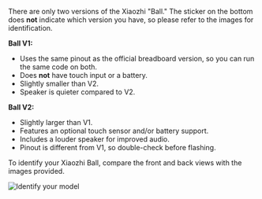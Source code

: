 There are only two versions of the Xiaozhi "Ball." The sticker on the bottom does **not** indicate which version you have, so please refer to the images for identification.

**Ball V1:**

* Uses the same pinout as the official breadboard version, so you can run the same code on both.
* Does **not** have touch input or a battery.
* Slightly smaller than V2.
* Speaker is quieter compared to V2.

**Ball V2:**

* Slightly larger than V1.
* Features an optional touch sensor and/or battery support.
* Includes a louder speaker for improved audio.
* Pinout is different from V1, so double-check before flashing.

To identify your Xiaozhi Ball, compare the front and back views with the images provided.

![Identify your model](https://github.com/user-attachments/assets/58bab4da-5d01-4768-964e-0ef9da468dfe)
